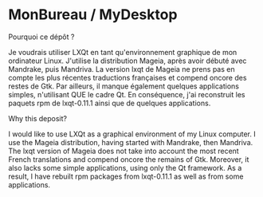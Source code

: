 # MonBureau / MyDesktop
Pourquoi ce dépôt ?

Je voudrais utiliser LXQt en tant qu'environnement graphique de mon ordinateur Linux.
J'utilise la distribution Mageia, après avoir débuté avec Mandrake, puis Mandriva.
La version lxqt de Mageia ne prens pas en compte les plus récentes traductions françaises et compend oncore des restes de Gtk.
Par ailleurs, il manque également quelques applications simples, n'utilisant QUE le cadre Qt.
En conséquence, j'ai reconstruit les paquets rpm de lxqt-0.11.1 ainsi que de quelques applications.

Why this deposit?

I would like to use LXQt as a graphical environment of my Linux computer.
I use the Mageia distribution, having started with Mandrake, then Mandriva.
The lxqt version of Mageia does not take into account the most recent French translations and compend oncore the remains of Gtk.
Moreover, it also lacks some simple applications, using only the Qt framework.
As a result, I have rebuilt rpm packages from lxqt-0.11.1 as well as from some applications.

